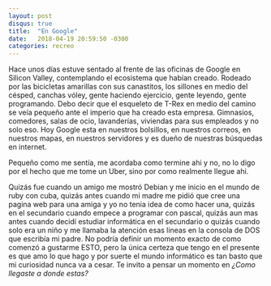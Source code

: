 ```yaml
---
layout: post
disqus: true
title:  "En Google"
date:   2018-04-19 20:59:50 -0300
categories: recreo
---
```


Hace unos días estuve sentado al frente de las oficinas de Google en Silicon Valley, contemplando el ecosistema que habían creado. Rodeado por las bicicletas amarillas con sus canastitos, los sillones en medio del césped, canchas vóley, gente haciendo ejercicio, gente leyendo, gente programando. Debo decir que el esqueleto de T-Rex en medio del camino se veía pequeño ante el imperio que ha creado esta empresa. Gimnasios, comedores, salas de ocio, lavanderías, viviendas para sus empleados y no solo eso. Hoy Google esta en nuestros bolsillos, en nuestros correos, en nuestros mapas, en nuestros servidores y es dueño de nuestras búsquedas en internet.

Pequeño como me sentía, me acordaba como termine ahi y no, no lo digo por el hecho que me tome un Uber, sino por como realmente llegue ahi.

Quizás fue cuando un amigo me mostró Debian y me inicio en el mundo de ruby con cuba, quizás antes cuando mi madre me pidió que cree una pagina web para una amiga y yo no tenia idea de como hacer una, quizás en el secundario cuando empece a programar con pascal, quizás aun mas antes cuando decidí estudiar informática en el secundario o quizás cuando solo era un niño y me llamaba la atención esas lineas en la consola de DOS que escribía mi padre. No podría definir un momento exacto de como comenzó a gustarme ESTO, pero la única certeza que tengo en el presente es que amo lo que hago y por suerte el mundo informático es tan basto que mi curiosidad nunca va a cesar. Te invito a pensar un momento en *¿Como llegaste a donde estas?*